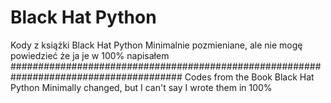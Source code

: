 # Black Hat Python
 Kody z książki Black Hat Python
 Minimalnie pozmieniane, ale nie mogę powiedzieć że ja je w 100% napisałem
 #######################################################################################
 Codes from the Book Black Hat Python
 Minimally changed, but I can't say I wrote them in 100%
